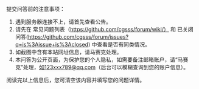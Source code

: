 提交问答前的注意事项：
1. 遇到服务器连接不上，请首先查看公告。
2. 请先在 常见问题列表（https://github.com/cgsss/forum/wiki/） 和 已关闭问答(https://github.com/cgsss/forum/issues?q=is%3Aissue+is%3Aclosed) 中查看是否有同类情况。
3. 如截图中含有本站网址信息，请马赛克处理。
4. 本问答为公开页面，为保护您的个人隐私，如需要备注邮箱账户，请“马赛克”处理，如123xxx789@qq.com（后台可以模糊查询到您的账户信息）。

阅读完以上信息后，您可清空该内容并填写您的问题详情。

